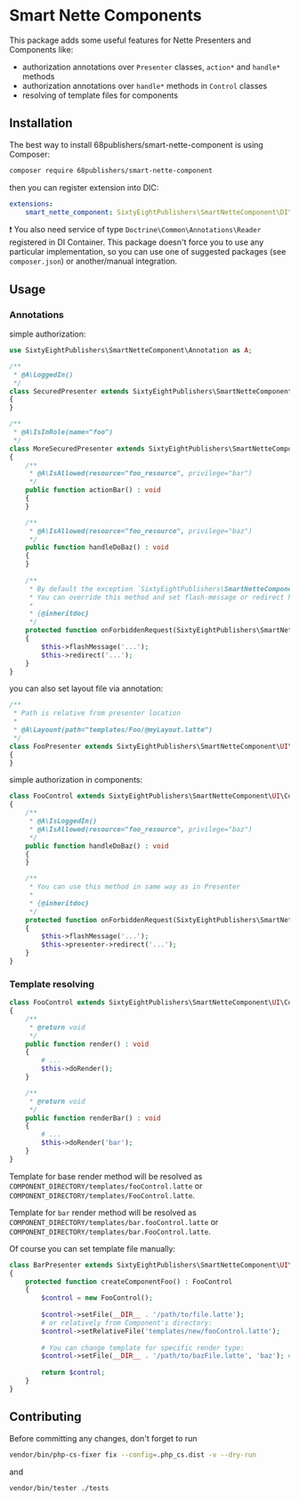 # Smart Nette Components

This package adds some useful features for Nette Presenters and Components like:

- authorization annotations over `Presenter` classes, `action*` and `handle*` methods
- authorization annotations over `handle*` methods in `Control` classes
- resolving of template files for components

## Installation

The best way to install 68publishers/smart-nette-component is using Composer:

```bash
composer require 68publishers/smart-nette-component
```

then you can register extension into DIC:

```yaml
extensions:
    smart_nette_component: SixtyEightPublishers\SmartNetteComponent\DI\SmartNetteComponentExtension
```

:exclamation: You also need service of type `Doctrine\Common\Annotations\Reader` registered in DI Container. 
This package doesn't force you to use any particular implementation, so you can use one of suggested packages (see `composer.json`) or another/manual integration.

## Usage

### Annotations

simple authorization:

```php
use SixtyEightPublishers\SmartNetteComponent\Annotation as A;

/**
 * @A\LoggedIn()
 */
class SecuredPresenter extends SixtyEightPublishers\SmartNetteComponent\UI\Presenter
{
}

/**
 * @A\IsInRole(name="foo")
 */
class MoreSecuredPresenter extends SixtyEightPublishers\SmartNetteComponent\UI\Presenter
{
	/**
	 * @A\IsAllowed(resource="foo_resource", privilege="bar")
	 */
	public function actionBar() : void
	{
	}

	/**
	 * @A\IsAllowed(resource="foo_resource", privilege="baz")
	 */
	public function handleDoBaz() : void
	{
	}
	
	/**
	 * By default the exception `SixtyEightPublishers\SmartNetteComponent\Exception\ForbiddenRequestException` is thrown.
	 * You can override this method and set flash-message or redirect here:
	 *
	 * {@inheritdoc}
	 */
	protected function onForbiddenRequest(SixtyEightPublishers\SmartNetteComponent\Annotation\IAuthorizationAnnotation $annotation): void
	{
		$this->flashMessage('...');
		$this->redirect('...');
	}
}
```

you can also set layout file via annotation:

```php
/**
 * Path is relative from presenter location
 *
 * @A\Layount(path="templates/Foo/@myLayout.latte")
 */
class FooPresenter extends SixtyEightPublishers\SmartNetteComponent\UI\Presenter
{
}
```

simple authorization in components:

```php
class FooControl extends SixtyEightPublishers\SmartNetteComponent\UI\Control
{
	/**
	 * @A\IsLoggedIn()
	 * @A\IsAllowed(resource="foo_resource", privilege="baz")
	 */
	public function handleDoBaz() : void
	{
	}

	/**
	 * You can use this method in same way as in Presenter
	 *
	 * {@inheritdoc}
	 */
	protected function onForbiddenRequest(SixtyEightPublishers\SmartNetteComponent\Annotation\IAuthorizationAnnotation $annotation): void
	{
		$this->flashMessage('...');
		$this->presenter->redirect('...');
	}
}
```

### Template resolving

```php
class FooControl extends SixtyEightPublishers\SmartNetteComponent\UI\Control
{
	/**
	 * @return void
	 */
	public function render() : void
	{
		# ...
		$this->doRender();
	}

	/**
	 * @return void
	 */
	public function renderBar() : void
	{
		# ...
		$this->doRender('bar');
	}
}
```

Template for base render method will be resolved as `COMPONENT_DIRECTORY/templates/fooControl.latte` or `COMPONENT_DIRECTORY/templates/FooControl.latte`.

Template for `bar` render method will be resolved as `COMPONENT_DIRECTORY/templates/bar.fooControl.latte` or `COMPONENT_DIRECTORY/templates/bar.FooControl.latte`.

Of course you can set template file manually:

```php
class BarPresenter extends SixtyEightPublishers\SmartNetteComponent\UI\Presenter
{
	protected function createComponentFoo() : FooControl
	{
		$control = new FooControl();
		
		$control->setFile(__DIR__ . '/path/to/file.latte');
		# or relatively from Component's directory:
		$control->setRelativeFile('templates/new/fooControl.latte');
		
		# You can change template for specific render type:
		$control->setFile(__DIR__ . '/path/to/bazFile.latte', 'baz'); # template for `renderBaz()`
		
		return $control;
	}
}
```

## Contributing

Before committing any changes, don't forget to run

```bash
vendor/bin/php-cs-fixer fix --config=.php_cs.dist -v --dry-run
```

and

```bash
vendor/bin/tester ./tests
```

